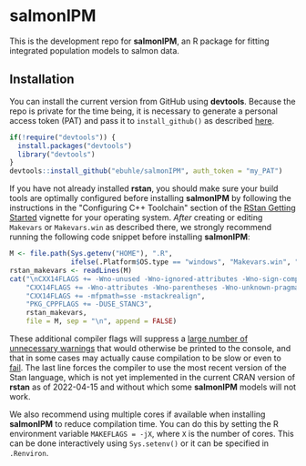# salmonIPM

This is the development repo for **salmonIPM**, an R package for fitting integrated population models to salmon data.

## Installation

You can install the current version from GitHub using **devtools**. Because the repo is private for the time being, it is necessary to generate a personal access token (PAT) and pass it to `install_github()` as described [here](https://stackoverflow.com/questions/21171142/how-to-install-r-package-from-private-repo-using-devtools-install-github).

```r
if(!require("devtools")) {
  install.packages("devtools")
  library("devtools")
}
devtools::install_github("ebuhle/salmonIPM", auth_token = "my_PAT")
```

If you have not already installed **rstan**, you should make sure your build tools are optimally configured before installing **salmonIPM** by following the instructions in the "Configuring C++ Toolchain" section of the [RStan Getting Started](https://github.com/stan-dev/rstan/wiki/RStan-Getting-Started) vignette for your operating system. *After* creating or editing `Makevars` or `Makevars.win` as described there, we strongly recommend running the following code snippet before installing **salmonIPM**:

```r
M <- file.path(Sys.getenv("HOME"), ".R", 
               ifelse(.Platform$OS.type == "windows", "Makevars.win", "Makevars"))
rstan_makevars <- readLines(M)
cat("\nCXX14FLAGS += -Wno-unused -Wno-ignored-attributes -Wno-sign-compare -Wno-deprecated-declarations",
    "CXX14FLAGS += -Wno-attributes -Wno-parentheses -Wno-unknown-pragmas -Wno-infinite-recursion",
    "CXX14FLAGS += -mfpmath=sse -mstackrealign",
    "PKG_CPPFLAGS += -DUSE_STANC3",
    rstan_makevars,
    file = M, sep = "\n", append = FALSE)
```

These additional compiler flags will suppress a [large number of unnecessary warnings](https://github.com/kaskr/adcomp/issues/321) that would otherwise be printed to the console, and that in some cases may actually cause compilation to be slow or even to [fail](https://discourse.mc-stan.org/t/pkgbuild-compile-dll-on-previously-working-rstantools-based-package-fails-with-file-too-big-error/21938). The last line forces the compiler to use the most recent version of the Stan language, which is not yet implemented in the current CRAN version of **rstan** as of 2022-04-15 and without which some **salmonIPM** models will not work.

We also recommend using multiple cores if available when installing **salmonIPM** to reduce compilation time. You can do this by setting the R environment variable `MAKEFLAGS = -jX`, where `X` is the number of cores. This can be done interactively using `Sys.setenv()` or it can be specified in `.Renviron`.
